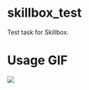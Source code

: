 # skillbox_test

Test task for Skillbox.

# Usage GIF

![](https://github.com/ln-sergey/skillbox_test/blob/master/app_usasge.gif)